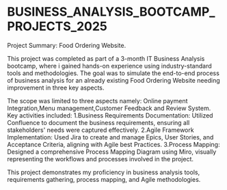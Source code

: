 # BUSINESS_ANALYSIS_BOOTCAMP_PROJECTS_2025
Project Summary: Food Ordering Website.

This project was completed as part of a 3-month IT Business Analysis bootcamp, where i gained hands-on experience using industry-standard tools and methodologies.
The goal was to simulate the end-to-end process of business analysis for an already existing Food Ordering Website needing improvement in three key aspects. 

The scope was limited to three aspects namely:
Online payment Integration,Menu management,Customer Feedback and Review System. Key activities included:
1.Business Requirements Documentation: Utilized Confluence to document the business requirements, ensuring all stakeholders' needs were captured effectively.
2.Agile Framework Implementation: Used Jira to create and manage Epics, User Stories, and Acceptance Criteria, aligning with Agile best Practices.
3.Process Mapping: Designed a comprehensive Process Mapping Diagram using Miro, visually representing the workflows and processes involved in the project.

This project demonstrates my proficiency in business analysis tools, requirements gathering, process mapping, and Agile methodologies.
